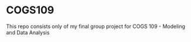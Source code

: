 # COGS109
This repo consists only of my final group project for COGS 109 - Modeling and Data Analysis
